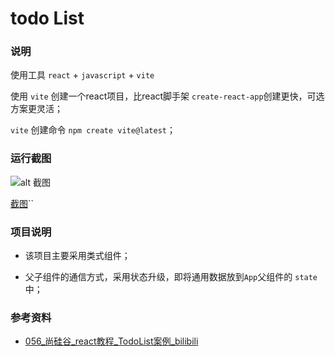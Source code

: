 # todo List

### 说明

使用工具 `react` + `javascript` + `vite`

使用 `vite` 创建一个react项目，比react脚手架 `create-react-app`创建更快，可选方案更灵活；

`vite` 创建命令 `npm create vite@latest`；

### 运行截图

![alt 截图](E:\AAAAA\gitee\web3\start\lab\Web3-Frontend-Bootcamp\members\gamble369\task1\todolist.gif)



[截图](./todolist.gif)``

### 项目说明

+ 该项目主要采用类式组件；

+ 父子组件的通信方式，采用状态升级，即将通用数据放到`App`父组件的 `state` 中；

### 参考资料

+ [056_尚硅谷_react教程_TodoList案例_bilibili](https://www.bilibili.com/video/BV1wy4y1D7JT?p=56&spm_id_from=pageDriver&vd_source=c7a17b24f0b5a70e4b025703870eec19)
